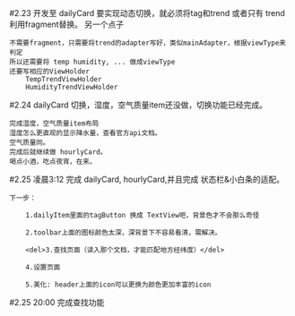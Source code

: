 #2.23
    开发至 dailyCard
    要实现动态切换，就必须将tag和trend 或者只有 trend 利用fragment替换。
    另一个点子

    不需要fragment，只需要将trend的adapter写好，类似mainAdapter，根据viewType来判定
    所以还需要将 temp humidity, ... 做成viewType
    还要写相应的ViewHolder
        TempTrendViewHolder
        HumidityTrendViewHolder


#2.24 dailyCard 切换，湿度，空气质量item还没做，切换功能已经完成。

    完成湿度，空气质量item布局
    湿度怎么更直观的显示降水量，查看官方api文档。
    空气质量同。
    完成后就继续做 hourlyCard。
    喝点小酒，吃点夜宵，在来。

#2.25 凌晨3:12 完成 dailyCard, hourlyCard,并且完成 状态栏&小白条的适配。

    下一步：

        1.dailyItem里面的tagButton 换成 TextView吧，背景色才不会那么奇怪
    
        2.toolbar上面的图标颜色太深，深背景下不容易看清，需解决。
        
        <del>3.查找页面（读入那个文档，才能匹配地方经纬度）</del>

        4.设置页面

        5.美化: header上面的icon可以更换为颜色更加丰富的icon


#2.25 20:00 完成查找功能
    